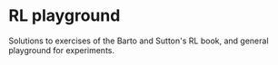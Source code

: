 # RL playground

Solutions to exercises of the Barto and Sutton's RL book, and general playground for experiments.
